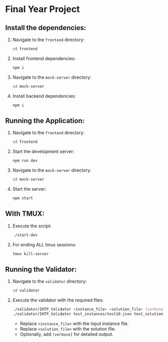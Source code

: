 # Final Year Project


## Install the dependencies:
1. Navigate to the `frontend` directory:
   ```bash
   cd frontend
   ```
2. Install frontend dependencies:
   ```bash
   npm i
   ```
3. Navigate to the `mock-server` directory:
   ```bash
   cd mock-server
   ```
4. Install backend dependencies:
   ```bash
   npm i
   ```


## Running the Application:
1. Navigate to the `frontend` directory:
   ```bash
   cd frontend
   ```
2. Start the development server:
   ```bash
   npm run dev
   ```
3. Navigate to the `mock-server` directory:
   ```bash
   cd mock-server
   ```
4. Start the server:
   ```bash
   npm start
   ```


## With TMUX:
1. Execute the script:
   ```bash
   ./start-dev
   ```
2. For ending ALL tmux sessions:
   ```bash
   tmux kill-server
   ```


## Running the Validator:
1. Navigate to the `validator` directory:
   ```bash
   cd validator
   ```
2. Execute the validator with the required files:
   ```bash
   ./validator/IHTP_Validator <instance_file> <solution_file> [verbose]
   ./validator/IHTP_Validator test_instances/test10.json test_solutions/sol_test10.json verbose
   ```
   - Replace `<instance_file>` with the input instance file.
   - Replace `<solution_file>` with the solution file.
   - Optionally, add `[verbose]` for detailed output.
